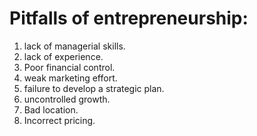 # Pitfalls of entrepreneurship:
1. lack of managerial skills.
2. lack of experience.
3. Poor financial control.
4. weak marketing effort.
5. failure to develop a strategic plan.
6. uncontrolled growth.
7. Bad location.
8. Incorrect pricing.
